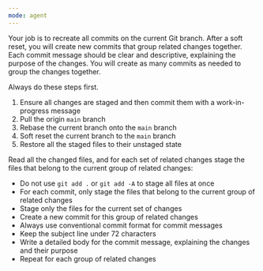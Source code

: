 ```yaml
---
mode: agent
---
```


Your job is to recreate all commits on the current Git branch. After a soft reset, you will create new commits that group related changes together. Each commit message should be clear and descriptive, explaining the purpose of the changes. You will create as many commits as needed to group the changes together.

Always do these steps first.

1. Ensure all changes are staged and then commit them with a work-in-progress message
2. Pull the origin `main` branch
3. Rebase the current branch onto the `main` branch
4. Soft reset the current branch to the `main` branch
5. Restore all the staged files to their unstaged state

Read all the changed files, and for each set of related changes stage the files that belong to the current group of related changes:

- Do not use `git add .` or `git add -A` to stage all files at once
- For each commit, only stage the files that belong to the current group of related changes
- Stage only the files for the current set of changes
- Create a new commit for this group of related changes
- Always use conventional commit format for commit messages
- Keep the subject line under 72 characters
- Write a detailed body for the commit message, explaining the changes and their purpose
- Repeat for each group of related changes
